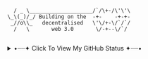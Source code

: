 ```

  / _ \____________________/`/\+-/\'\'\
\_\(_)/_/ Building on the  -+-    -+-+-
 _//o\\_   decentralised   \'\/+-\/`/`/
  /   \       web 3.0       \/-+--\/`/
  
```
      
<details>
<summary>•┈┈✦ Click To View My GitHub Status ✦┈┈•</summary>
<p align="left">
    <img alt = "My GitHub Stats" src="https://github-readme-stats.vercel.app/api?username=iggyiccy&show_icons=true&theme=dracula&hide=issues&hide_border=true">
    <br>
    <img alt = "My Top Languages" src="https://github-readme-stats.vercel.app/api/top-langs/?username=iggyiccy&theme=dracula&layout=compact&hide=jupyter notebook,html,php&hide_border=true">
</p>
<a href="https://app.daily.dev/iggyiccy"><img src="https://api.daily.dev/devcards/3324f113c9cb4ff1a05e8ebcd9715938.png?r=emp" width="300" alt="Iggy's Dev Card"/></a>
</details>

